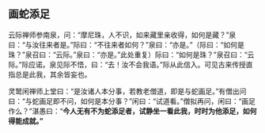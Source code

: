 ##  画蛇添足

云际禅师参南泉，问：“摩尼珠，人不识，如来藏里亲收得，如何是藏？”泉曰：“与汝往来者是。”际曰：“不往来者如何？”泉曰：“亦是。”（际曰：“如何是珠？”泉召曰：“云际。”泉曰：“亦是。”此处重复）际曰：“如何是珠？”泉召曰：“云际。”际应诺。泉见际不悟，曰：“去！汝不会我语。”际从此信入。可见古来传授直指总是此我，其余皆妄也。

灵鹫闲禅师上堂曰：“是汝诸人本分事，若教老僧道，即是与蛇画足。”有僧出问曰：“与蛇画足即不问，如何是本分事？”闲曰：“试道看。”僧拟再问，闲曰：“画足作么？”湛愚曰：“**今人无有不为蛇添足者，试静坐一看此我，时时为他添足，如何得能成就。”**
